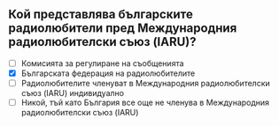 ## Кой представлява българските радиолюбители пред Международния радиолюбителски съюз (IARU)?

<!-- Верният отговор е отбелязан с [X] -->

- [ ] Комисията за регулиране на съобщенията
- [X] Българската федерация на радиолюбителите
- [ ] Радиолюбителите членуват в Международния радиолюбителски съюз (IARU) индивидуално
- [ ] Никой, тъй като България все още не членува в Международния радиолюбителски съюз (IARU)
